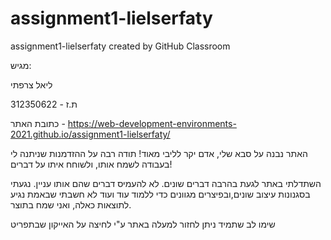 # assignment1-lielserfaty
assignment1-lielserfaty created by GitHub Classroom

מגיש:

ליאל צרפתי

ת.ז - 312350622

כתובת האתר - https://web-development-environments-2021.github.io/assignment1-lielserfaty/


האתר נבנה על סבא שלי, אדם יקר לליבי מאוד!
תודה רבה על ההזדמנות שניתנה לי בעבודה לשמח אותו, ולשוחח איתו על דברים!

השתדלתי באתר לגעת בהרבה דברים שונים. לא להעמיס דברים שהם אותו עניין. נגעתי בסגנונות עיצוב שונים,ובפיצרים מגוונים כדי ללמוד עוד ועוד
לא חשבתי שבאמת נגיע לתוצאות כאלה, ואני שמח בתוצר.

שימו לב שתמיד ניתן לחזור למעלה באתר ע"י לחיצה על האייקון שבתפריט
